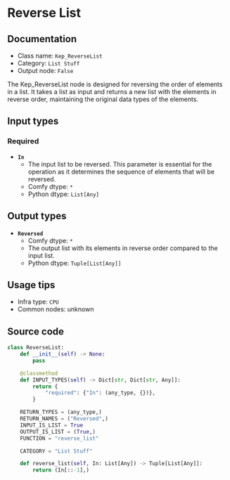 # Reverse List
## Documentation
- Class name: `Kep_ReverseList`
- Category: `List Stuff`
- Output node: `False`

The Kep_ReverseList node is designed for reversing the order of elements in a list. It takes a list as input and returns a new list with the elements in reverse order, maintaining the original data types of the elements.
## Input types
### Required
- **`In`**
    - The input list to be reversed. This parameter is essential for the operation as it determines the sequence of elements that will be reversed.
    - Comfy dtype: `*`
    - Python dtype: `List[Any]`
## Output types
- **`Reversed`**
    - Comfy dtype: `*`
    - The output list with its elements in reverse order compared to the input list.
    - Python dtype: `Tuple[List[Any]]`
## Usage tips
- Infra type: `CPU`
- Common nodes: unknown


## Source code
```python
class ReverseList:
    def __init__(self) -> None:
        pass

    @classmethod
    def INPUT_TYPES(self) -> Dict[str, Dict[str, Any]]:
        return {
            "required": {"In": (any_type, {})},
        }

    RETURN_TYPES = (any_type,)
    RETURN_NAMES = ("Reversed",)
    INPUT_IS_LIST = True
    OUTPUT_IS_LIST = (True,)
    FUNCTION = "reverse_list"

    CATEGORY = "List Stuff"

    def reverse_list(self, In: List[Any]) -> Tuple[List[Any]]:
        return (In[::-1],)

```
